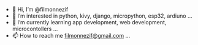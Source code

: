 - 👋 Hi, I’m @filmonnezif
- 👀 I’m interested in python, kivy, django, micropython, esp32, ardiuno ...
- 🌱 I’m currently learning app development, web development, microcontollers ...
- 📫 How to reach me filmonnezif@gmail.com ...

<!---
filmonnezif/filmonnezif is a ✨ special ✨ repository because its `README.md` (this file) appears on your GitHub profile.
You can click the Preview link to take a look at your changes.
--->
